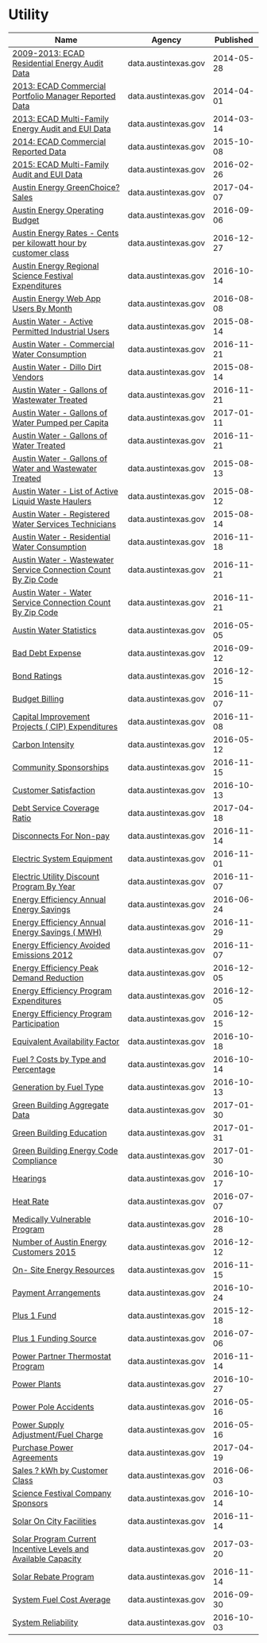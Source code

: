 # Utility

Name | Agency | Published
---- | ---- | ---------
[2009-2013: ECAD Residential Energy Audit Data](../socrata/me4f-48mc.md) | data.austintexas.gov | 2014-05-28
[2013: ECAD Commercial Portfolio Manager Reported Data](../socrata/rka3-mjzi.md) | data.austintexas.gov | 2014-04-01
[2013: ECAD Multi-Family Energy Audit and EUI Data](../socrata/askx-pbnh.md) | data.austintexas.gov | 2014-03-14
[2014: ECAD Commercial Reported Data](../socrata/a2da-hhhc.md) | data.austintexas.gov | 2015-10-08
[2015: ECAD Multi-Family Audit and EUI Data](../socrata/cuj8-q69v.md) | data.austintexas.gov | 2016-02-26
[Austin Energy GreenChoice? Sales](../socrata/wr7f-jdtu.md) | data.austintexas.gov | 2017-04-07
[Austin Energy Operating Budget](../socrata/erps-465e.md) | data.austintexas.gov | 2016-09-06
[Austin Energy Rates - Cents per kilowatt hour by customer class](../socrata/scy3-ke5d.md) | data.austintexas.gov | 2016-12-27
[Austin Energy Regional Science Festival Expenditures](../socrata/q2z3-aekt.md) | data.austintexas.gov | 2016-10-14
[Austin Energy Web App Users By Month](../socrata/kx5w-sw6u.md) | data.austintexas.gov | 2016-08-08
[Austin Water - Active Permitted Industrial Users](../socrata/ux64-t7is.md) | data.austintexas.gov | 2015-08-14
[Austin Water - Commercial Water Consumption](../socrata/5h9c-wmds.md) | data.austintexas.gov | 2016-11-21
[Austin Water - Dillo Dirt Vendors](../socrata/8ih9-dnxa.md) | data.austintexas.gov | 2015-08-14
[Austin Water - Gallons of Wastewater Treated](../socrata/vuwy-s6qv.md) | data.austintexas.gov | 2016-11-21
[Austin Water - Gallons of Water Pumped per Capita](../socrata/wfm8-s7zc.md) | data.austintexas.gov | 2017-01-11
[Austin Water - Gallons of Water Treated](../socrata/xtim-9ehs.md) | data.austintexas.gov | 2016-11-21
[Austin Water - Gallons of Water and Wastewater Treated](../socrata/m4wb-q5fa.md) | data.austintexas.gov | 2015-08-13
[Austin Water - List of Active Liquid Waste Haulers](../socrata/pbam-er2r.md) | data.austintexas.gov | 2015-08-12
[Austin Water - Registered Water Services Technicians](../socrata/eyec-w6nz.md) | data.austintexas.gov | 2015-08-14
[Austin Water - Residential Water Consumption](../socrata/sxk7-7k6z.md) | data.austintexas.gov | 2016-11-18
[Austin Water - Wastewater Service Connection Count By Zip Code](../socrata/6v99-vnq3.md) | data.austintexas.gov | 2016-11-21
[Austin Water - Water Service Connection Count By Zip Code](../socrata/uizf-mcbc.md) | data.austintexas.gov | 2016-11-21
[Austin Water Statistics](../socrata/87qq-mkwq.md) | data.austintexas.gov | 2016-05-05
[Bad Debt Expense](../socrata/6zan-sbz2.md) | data.austintexas.gov | 2016-09-12
[Bond Ratings](../socrata/ewqz-mrzs.md) | data.austintexas.gov | 2016-12-15
[Budget Billing](../socrata/2b2e-w4kf.md) | data.austintexas.gov | 2016-11-07
[Capital Improvement Projects ( CIP) Expenditures](../socrata/mfi5-y32n.md) | data.austintexas.gov | 2016-11-08
[Carbon Intensity](../socrata/hetr-8wqd.md) | data.austintexas.gov | 2016-05-12
[Community Sponsorships](../socrata/a3qx-jqyy.md) | data.austintexas.gov | 2016-11-15
[Customer Satisfaction](../socrata/aw6n-x665.md) | data.austintexas.gov | 2016-10-13
[Debt Service Coverage Ratio](../socrata/isev-msr7.md) | data.austintexas.gov | 2017-04-18
[Disconnects For Non-pay](../socrata/vqjt-678g.md) | data.austintexas.gov | 2016-11-14
[Electric System Equipment](../socrata/bdrj-yu8a.md) | data.austintexas.gov | 2016-11-01
[Electric Utility Discount Program By Year](../socrata/gdnf-za7q.md) | data.austintexas.gov | 2016-11-07
[Energy Efficiency Annual Energy Savings](../socrata/fw3c-w5de.md) | data.austintexas.gov | 2016-06-24
[Energy Efficiency Annual Energy Savings ( MWH)](../socrata/28vy-j5vt.md) | data.austintexas.gov | 2016-11-29
[Energy Efficiency Avoided Emissions 2012](../socrata/69ir-67ws.md) | data.austintexas.gov | 2016-11-07
[Energy Efficiency Peak Demand Reduction](../socrata/3d4a-wzcg.md) | data.austintexas.gov | 2016-12-05
[Energy Efficiency Program Expenditures](../socrata/ep87-3zpp.md) | data.austintexas.gov | 2016-12-05
[Energy Efficiency Program Participation](../socrata/h47z-b72v.md) | data.austintexas.gov | 2016-12-15
[Equivalent Availability Factor](../socrata/mpip-i8mq.md) | data.austintexas.gov | 2016-10-18
[Fuel ? Costs by Type and Percentage](../socrata/66kg-nz58.md) | data.austintexas.gov | 2016-10-14
[Generation by Fuel Type](../socrata/ss6t-rumq.md) | data.austintexas.gov | 2016-10-13
[Green Building Aggregate Data](../socrata/dpvb-c5fy.md) | data.austintexas.gov | 2017-01-30
[Green Building Education](../socrata/gzz4-cedg.md) | data.austintexas.gov | 2017-01-31
[Green Building Energy Code Compliance](../socrata/i7vh-fpaj.md) | data.austintexas.gov | 2017-01-30
[Hearings](../socrata/s7dz-xhcs.md) | data.austintexas.gov | 2016-10-17
[Heat Rate](../socrata/ekzc-6qg9.md) | data.austintexas.gov | 2016-07-07
[Medically Vulnerable Program](../socrata/b87j-3i3i.md) | data.austintexas.gov | 2016-10-28
[Number of Austin Energy Customers 2015](../socrata/qmdk-sha4.md) | data.austintexas.gov | 2016-12-12
[On- Site Energy Resources](../socrata/ktsk-a3bg.md) | data.austintexas.gov | 2016-11-15
[Payment Arrangements](../socrata/qhxa-cink.md) | data.austintexas.gov | 2016-10-24
[Plus 1 Fund](../socrata/ad4p-xsn6.md) | data.austintexas.gov | 2015-12-18
[Plus 1 Funding Source](../socrata/9e5g-zqyt.md) | data.austintexas.gov | 2016-07-06
[Power Partner Thermostat Program](../socrata/7jgb-hbdr.md) | data.austintexas.gov | 2016-11-14
[Power Plants](../socrata/rrvf-v5xe.md) | data.austintexas.gov | 2016-10-27
[Power Pole Accidents](../socrata/h3xg-ijts.md) | data.austintexas.gov | 2016-05-16
[Power Supply Adjustment/Fuel Charge](../socrata/e7fj-wxvd.md) | data.austintexas.gov | 2016-05-16
[Purchase Power Agreements](../socrata/i8ty-ijab.md) | data.austintexas.gov | 2017-04-19
[Sales ? kWh by Customer Class](../socrata/3gcv-xuei.md) | data.austintexas.gov | 2016-06-03
[Science Festival Company Sponsors](../socrata/3p9m-wp4t.md) | data.austintexas.gov | 2016-10-14
[Solar On City Facilities](../socrata/3kyh-ggqg.md) | data.austintexas.gov | 2016-11-14
[Solar Program Current Incentive Levels and Available Capacity](../socrata/vxq2-zjmn.md) | data.austintexas.gov | 2017-03-20
[Solar Rebate Program](../socrata/9daw-gnsy.md) | data.austintexas.gov | 2016-11-14
[System Fuel Cost Average](../socrata/6yrz-de8g.md) | data.austintexas.gov | 2016-09-30
[System Reliability](../socrata/ddh8-gyev.md) | data.austintexas.gov | 2016-10-03

